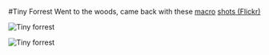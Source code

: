 #Tiny Forrest
Went to the woods, came back with these [macro](https://www.flickr.com/photos/tobiashenn/14907220358/) [shots (Flickr)](https://www.flickr.com/photos/tobiashenn/14907104169/)

![](https://farm6.staticflickr.com/5578/14907220358_66d0a971fb_b.jpg "Tiny forrest")

![](https://farm4.staticflickr.com/3862/14907104169_0c2f4eff8f_b.jpg "Tiny forrest")